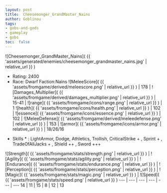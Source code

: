 ```yaml
---
layout: post
title:  Cheesemonger_GrandMaster_Nains
author: Goblinou
tags:
- gobs-and-gods
- gameplay
- gobs
toc:  false
---
```


![Cheesemonger_GrandMaster_Nains]( {{ 'assets/generated/enemies/cheesemonger_grandmaster_nains.jpg' | relative_url }} )
- Rating: 2400
- Race: Dwarf  Faction:Nains
![MeleeScore]( {{ 'assets/fromgame/derived/meleescore.png' | relative_url }} ) | 178 | ![Damages_Multiplier]( {{ 'assets/fromgame/derived/damages_multiplier.png' | relative_url }} ) | 15-41 | ![range]( {{ 'assets/fromgame/icons/range.png' | relative_url }} ) | 1
![health]( {{ 'assets/fromgame/icons/health.png' | relative_url }} ) | 102 | ![essence]( {{ 'assets/fromgame/icons/essence.png' | relative_url }} ) | 102 | ![MeleeDefense]( {{ 'assets/fromgame/derived/meleedefense.png' | relative_url }} ) | 153 | ![armor]( {{ 'assets/fromgame/icons/armor.png' | relative_url }} ) | 18/26/16
* Skills * : LightArmor, Dodge, Athletics, Trollish, CriticalStrike + , Sprint + , TradeOfAllJacks + , Shield ++ , Sword +++ 

![Strength]( {{ 'assets/fromgame/stats/strength.png' | relative_url }} ) | ![Agility]( {{ 'assets/fromgame/stats/agility.png' | relative_url }} ) | ![Endurance]( {{ 'assets/fromgame/stats/endurance.png' | relative_url }} ) | ![Perception]( {{ 'assets/fromgame/stats/perception.png' | relative_url }} ) | ![Magic]( {{ 'assets/fromgame/stats/magic.png' | relative_url }} ) | ![Speed]( {{ 'assets/fromgame/stats/speed.png' | relative_url }} )
--- | --- | --- | --- | --- | ---
14 | 11 | 15 | 8 | 12 | 13
